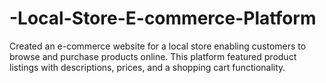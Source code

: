 # -Local-Store-E-commerce-Platform
Created an e-commerce website for a local store enabling customers to browse and purchase products online.  This platform featured product listings with descriptions, prices, and a shopping cart functionality. 
